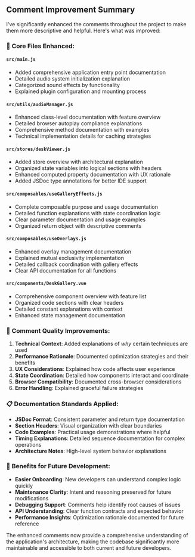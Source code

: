 ## Comment Improvement Summary

I've significantly enhanced the comments throughout the project to make them more descriptive and helpful. Here's what was improved:

### 📁 **Core Files Enhanced:**

#### **`src/main.js`**

- Added comprehensive application entry point documentation
- Detailed audio system initialization explanation
- Categorized sound effects by functionality
- Explained plugin configuration and mounting process

#### **`src/utils/audioManager.js`**

- Enhanced class-level documentation with feature overview
- Detailed browser autoplay compliance explanations
- Comprehensive method documentation with examples
- Technical implementation details for caching strategies

#### **`src/stores/deskViewer.js`**

- Added store overview with architectural explanation
- Organized state variables into logical sections with headers
- Enhanced computed property documentation with UX rationale
- Added JSDoc type annotations for better IDE support

#### **`src/composables/useGalleryEffects.js`**

- Complete composable purpose and usage documentation
- Detailed function explanations with state coordination logic
- Clear parameter documentation and usage examples
- Organized return object with descriptive comments

#### **`src/composables/useOverlays.js`**

- Enhanced overlay management documentation
- Explained mutual exclusivity implementation
- Detailed callback coordination with gallery effects
- Clear API documentation for all functions

#### **`src/components/DeskGallery.vue`**

- Comprehensive component overview with feature list
- Organized code sections with clear headers
- Detailed constant explanations with context
- Enhanced state management documentation

### 🎯 **Comment Quality Improvements:**

1. **Technical Context**: Added explanations of _why_ certain techniques are used
2. **Performance Rationale**: Documented optimization strategies and their benefits
3. **UX Considerations**: Explained how code affects user experience
4. **State Coordination**: Detailed how components interact and coordinate
5. **Browser Compatibility**: Documented cross-browser considerations
6. **Error Handling**: Explained graceful failure strategies

### 📋 **Documentation Standards Applied:**

- **JSDoc Format**: Consistent parameter and return type documentation
- **Section Headers**: Visual organization with clear boundaries
- **Code Examples**: Practical usage demonstrations where helpful
- **Timing Explanations**: Detailed sequence documentation for complex operations
- **Architecture Notes**: High-level system behavior explanations

### 🔧 **Benefits for Future Development:**

- **Easier Onboarding**: New developers can understand complex logic quickly
- **Maintenance Clarity**: Intent and reasoning preserved for future modifications
- **Debugging Support**: Comments help identify root causes of issues
- **API Understanding**: Clear function contracts and expected behavior
- **Performance Insights**: Optimization rationale documented for future reference

The enhanced comments now provide a comprehensive understanding of the application's architecture, making the codebase significantly more maintainable and accessible to both current and future developers.
